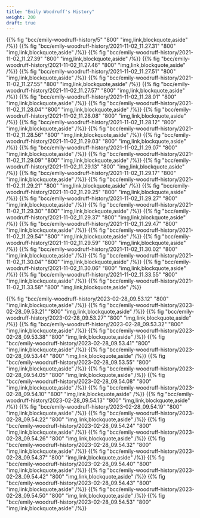 ```yaml
---
title: "Emily Woodruff's History"
weight: 200
draft: true
---
```


<!--more-->

{{% fig "bcc/emily-woodruff-history/5"  "800" "img,link,blockquote,aside" /%}}
{{% fig "bcc/emily-woodruff-history/2021-11-02_11.27.31" "800" "img,link,blockquote,aside" /%}}
{{% fig "bcc/emily-woodruff-history/2021-11-02_11.27.39" "800" "img,link,blockquote,aside" /%}}
{{% fig "bcc/emily-woodruff-history/2021-11-02_11.27.46" "800" "img,link,blockquote,aside" /%}}
{{% fig "bcc/emily-woodruff-history/2021-11-02_11.27.51" "800" "img,link,blockquote,aside" /%}}
{{% fig "bcc/emily-woodruff-history/2021-11-02_11.27.55" "800" "img,link,blockquote,aside" /%}}
{{% fig "bcc/emily-woodruff-history/2021-11-02_11.27.57" "800" "img,link,blockquote,aside" /%}}
{{% fig "bcc/emily-woodruff-history/2021-11-02_11.28.01" "800" "img,link,blockquote,aside" /%}}
{{% fig "bcc/emily-woodruff-history/2021-11-02_11.28.04" "800" "img,link,blockquote,aside" /%}}
{{% fig "bcc/emily-woodruff-history/2021-11-02_11.28.08" "800" "img,link,blockquote,aside" /%}}
{{% fig "bcc/emily-woodruff-history/2021-11-02_11.28.12" "800" "img,link,blockquote,aside" /%}}
{{% fig "bcc/emily-woodruff-history/2021-11-02_11.28.56" "800" "img,link,blockquote,aside" /%}}
{{% fig "bcc/emily-woodruff-history/2021-11-02_11.29.03" "800" "img,link,blockquote,aside" /%}}
{{% fig "bcc/emily-woodruff-history/2021-11-02_11.29.07" "800" "img,link,blockquote,aside" /%}}
{{% fig "bcc/emily-woodruff-history/2021-11-02_11.29.09" "800" "img,link,blockquote,aside" /%}}
{{% fig "bcc/emily-woodruff-history/2021-11-02_11.29.13" "800" "img,link,blockquote,aside" /%}}
{{% fig "bcc/emily-woodruff-history/2021-11-02_11.29.17" "800" "img,link,blockquote,aside" /%}}
{{% fig "bcc/emily-woodruff-history/2021-11-02_11.29.21" "800" "img,link,blockquote,aside" /%}}
{{% fig "bcc/emily-woodruff-history/2021-11-02_11.29.25" "800" "img,link,blockquote,aside" /%}}
{{% fig "bcc/emily-woodruff-history/2021-11-02_11.29.27" "800" "img,link,blockquote,aside" /%}}
{{% fig "bcc/emily-woodruff-history/2021-11-02_11.29.30" "800" "img,link,blockquote,aside" /%}}
{{% fig "bcc/emily-woodruff-history/2021-11-02_11.29.37" "800" "img,link,blockquote,aside" /%}}
{{% fig "bcc/emily-woodruff-history/2021-11-02_11.29.47" "800" "img,link,blockquote,aside" /%}}
{{% fig "bcc/emily-woodruff-history/2021-11-02_11.29.54" "800" "img,link,blockquote,aside" /%}}
{{% fig "bcc/emily-woodruff-history/2021-11-02_11.29.59" "800" "img,link,blockquote,aside" /%}}
{{% fig "bcc/emily-woodruff-history/2021-11-02_11.30.02" "800" "img,link,blockquote,aside" /%}}
{{% fig "bcc/emily-woodruff-history/2021-11-02_11.30.04" "800" "img,link,blockquote,aside" /%}}
{{% fig "bcc/emily-woodruff-history/2021-11-02_11.30.06" "800" "img,link,blockquote,aside" /%}}
{{% fig "bcc/emily-woodruff-history/2021-11-02_11.33.55" "800" "img,link,blockquote,aside" /%}}
{{% fig "bcc/emily-woodruff-history/2021-11-02_11.33.58" "800" "img,link,blockquote,aside" /%}}



{{% fig "bcc/emily-woodruff-history/2023-02-28_09.53.12" "800" "img,link,blockquote,aside" /%}}
{{% fig "bcc/emily-woodruff-history/2023-02-28_09.53.21" "800" "img,link,blockquote,aside" /%}}
{{% fig "bcc/emily-woodruff-history/2023-02-28_09.53.27" "800" "img,link,blockquote,aside" /%}}
{{% fig "bcc/emily-woodruff-history/2023-02-28_09.53.32" "800" "img,link,blockquote,aside" /%}}
{{% fig "bcc/emily-woodruff-history/2023-02-28_09.53.38" "800" "img,link,blockquote,aside" /%}}
{{% fig "bcc/emily-woodruff-history/2023-02-28_09.53.41" "800" "img,link,blockquote,aside" /%}}
{{% fig "bcc/emily-woodruff-history/2023-02-28_09.53.44" "800" "img,link,blockquote,aside" /%}}
{{% fig "bcc/emily-woodruff-history/2023-02-28_09.53.55" "800" "img,link,blockquote,aside" /%}}
{{% fig "bcc/emily-woodruff-history/2023-02-28_09.54.05" "800" "img,link,blockquote,aside" /%}}
{{% fig "bcc/emily-woodruff-history/2023-02-28_09.54.08" "800" "img,link,blockquote,aside" /%}}
{{% fig "bcc/emily-woodruff-history/2023-02-28_09.54.10" "800" "img,link,blockquote,aside" /%}}
{{% fig "bcc/emily-woodruff-history/2023-02-28_09.54.13" "800" "img,link,blockquote,aside" /%}}
{{% fig "bcc/emily-woodruff-history/2023-02-28_09.54.19" "800" "img,link,blockquote,aside" /%}}
{{% fig "bcc/emily-woodruff-history/2023-02-28_09.54.22" "800" "img,link,blockquote,aside" /%}}
{{% fig "bcc/emily-woodruff-history/2023-02-28_09.54.24" "800" "img,link,blockquote,aside" /%}}
{{% fig "bcc/emily-woodruff-history/2023-02-28_09.54.26" "800" "img,link,blockquote,aside" /%}}
{{% fig "bcc/emily-woodruff-history/2023-02-28_09.54.32" "800" "img,link,blockquote,aside" /%}}
{{% fig "bcc/emily-woodruff-history/2023-02-28_09.54.37" "800" "img,link,blockquote,aside" /%}}
{{% fig "bcc/emily-woodruff-history/2023-02-28_09.54.40" "800" "img,link,blockquote,aside" /%}}
{{% fig "bcc/emily-woodruff-history/2023-02-28_09.54.42" "800" "img,link,blockquote,aside" /%}}
{{% fig "bcc/emily-woodruff-history/2023-02-28_09.54.43" "800" "img,link,blockquote,aside" /%}}
{{% fig "bcc/emily-woodruff-history/2023-02-28_09.54.50" "800" "img,link,blockquote,aside" /%}}
{{% fig "bcc/emily-woodruff-history/2023-02-28_09.54.53" "800" "img,link,blockquote,aside" /%}}

